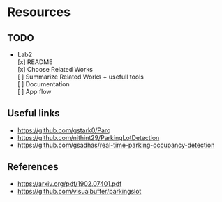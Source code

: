 # Resources

## TODO
- Lab2  
[x] README  
[x] Choose Related Works  
[ ] Summarize Related Works + usefull tools  
[ ] Documentation  
[ ] App flow  

## Useful links
- https://github.com/gstark0/Parq
- https://github.com/nithint29/ParkingLotDetection
- https://github.com/gsadhas/real-time-parking-occupancy-detection

## References
- https://arxiv.org/pdf/1902.07401.pdf
- https://github.com/visualbuffer/parkingslot
